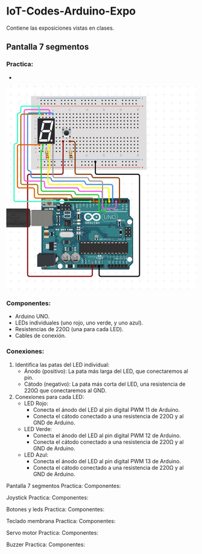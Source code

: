 # IoT-Codes-Arduino-Expo
Contiene las exposiciones vistas en clases.

## Pantalla 7 segmentos
### Practica:
* 
<img src="Imagenes/Pantalla 7 elementos.jpeg" alt="RGB" width="750">

### Componentes:
- Arduino UNO.
- LEDs individuales (uno rojo, uno verde, y uno azul).
- Resistencias de 220Ω (una para cada LED).
- Cables de conexión.

### Conexiones:
1. Identifica las patas del LED individual:
    - Ánodo (positivo): La pata más larga del LED, que conectaremos al pin.
    - Cátodo (negativo): La pata más corta del LED, una resistencia de 220Ω que conectaremos al GND.
2. Conexiones para cada LED:
    - LED Rojo:
        - Conecta el ánodo del LED al pin digital PWM 11 de Arduino.
        - Conecta el cátodo conectado a una resistencia de 220Ω  y al GND de Arduino.
    - LED Verde:
        - Conecta el ánodo del LED al pin digital PWM 12 de Arduino.
        - Conecta el cátodo conectado a una resistencia de 220Ω  y al GND de Arduino.
    - LED Azul:
        - Conecta el ánodo del LED al pin digital PWM 13 de Arduino.
        - Conecta el cátodo conectado a una resistencia de 220Ω  y al GND de Arduino.






Pantalla 7 segmentos
Practica:
Componentes:

Joystick
Practica:
Componentes:

Botones y leds
Practica:
Componentes:

Teclado membrana
Practica:
Componentes:

Servo motor
Practica:
Componentes:

Buzzer
Practica:
Componentes:    

